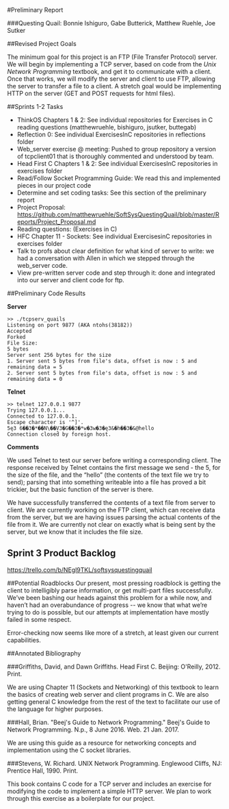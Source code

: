 #Preliminary Report

###Questing Quail: Bonnie Ishiguro, Gabe Butterick, Matthew Ruehle, Joe Sutker

##Revised Project Goals

The minimum goal for this project is an FTP (File Transfer Protocol) server. We will begin by implementing a TCP server, based on code from the *Unix Network Programming* textbook, and get it to communicate with a client. Once that works, we will modify the server and client to use FTP, allowing the server to transfer a file to a client. A stretch goal would be implementing HTTP on the server (GET and POST requests for html files).

##Sprints 1-2 Tasks

- ThinkOS Chapters 1 & 2: See individual repositories for Exercises in C reading questions (matthewruehle, bishiguro, jsutker, buttegab)
- Reflection 0: See individual ExercisesInC repositories in reflections folder
- Web_server exercise @ meeting: Pushed to group repository a version of tcpclient01 that is thoroughly commented and understood by team.
- Head First C Chapters 1 & 2: See individual ExercisesInC repositories in exercises folder
- Read/Follow Socket Programming Guide: We read this and implemented pieces in our project code
- Determine and set coding tasks: See this section of the preliminary report
- Project Proposal: https://github.com/matthewruehle/SoftSysQuestingQuail/blob/master/Reports/Project_Proposal.md
- Reading questions: (Exercises in C)
- HFC Chapter 11 - Sockets: See individual ExercisesinC repositories in exercises folder
- Talk to profs about clear definition for what kind of server to write: we had a conversation with Allen in which we stepped through the web_server code.
- View pre-written server code and step through it: done and integrated into our server and client code for ftp.

##Preliminary Code Results

**Server**
```
>> ./tcpserv_quails
Listening on port 9877 (AKA ntohs(38182))
Accepted
Forked
File Size: 
5 bytes
Server sent 256 bytes for the size
1. Server sent 5 bytes from file's data, offset is now : 5 and remaining data = 5
2. Server sent 5 bytes from file's data, offset is now : 5 and remaining data = 0
```

**Telnet**
```
>> telnet 127.0.0.1 9877
Trying 127.0.0.1...
Connected to 127.0.0.1.
Escape character is '^]'.
5ę3 6��3�*��N\��V̙3�G��3�*w�3w�3�ę3&�h��3�&@hello
Connection closed by foreign host.
```

**Comments**

We used Telnet to test our server before writing a corresponding client.  The response received by Telnet contains the first message we send - the 5, for the size of the file, and the “hello” (the contents of the text file we try to send); parsing that into something writeable into a file has proved a bit trickier, but the basic function of the server is there.

We have successfully transferred the contents of a text file from server to client.  We are currently working on the FTP client, which can receive data from the server, but we are having issues parsing the actual contents of the file from it.  We are currently not clear on exactly what is being sent by the server, but we know that it includes the file size.

## Sprint 3 Product Backlog

https://trello.com/b/NEgl9TKL/softsysquestingquail

##Potential Roadblocks
Our present, most pressing roadblock is getting the client to intelligibly parse information, or get multi-part files successfully. We’ve been bashing our heads against this problem for a while now, and haven’t had an overabundance of progress -- we know that what we’re trying to do is possible, but our attempts at implementation have mostly failed in some respect.

Error-checking now seems like more of a stretch, at least given our current capabilities.

##Annotated Bibliography

###Griffiths, David, and Dawn Griffiths. Head First C. Beijing: O'Reilly, 2012. Print.

We are using Chapter 11 (Sockets and Networking) of this textbook to learn the basics of creating web server and client programs in C. We are also getting general C knowledge from the rest of the text to facilitate our use of the language for higher purposes.

###Hall, Brian. "Beej's Guide to Network Programming." Beej's Guide to Network Programming. N.p., 8 June 2016. Web. 21 Jan. 2017.

We are using this guide as a resource for networking concepts and implementation using the C socket libraries.

###Stevens, W. Richard. UNIX Network Programming. Englewood Cliffs, NJ: Prentice Hall, 1990. Print.

This book contains C code for a TCP server and includes an exercise for modifying the code to implement a simple HTTP server.  We plan to work through this exercise as a boilerplate for our project.
